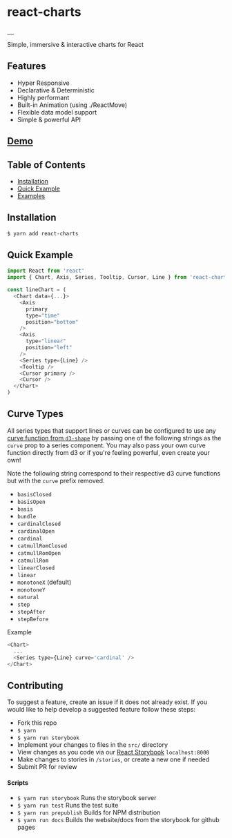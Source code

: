 # react-charts

<a href="https://travis-ci.org/react-charts/react-charts" target="\_parent">
  <img alt="" src="https://travis-ci.org/react-charts/react-charts.svg?branch=master" />
</a>
<a href="https://npmjs.com/package/react-charts" target="\_parent">
  <img alt="" src="https://img.shields.io/npm/dm/react-charts.svg" />
</a>
<a href="https://react-chat-signup.herokuapp.com/" target="\_parent">
  <img alt="" src="https://img.shields.io/badge/slack-react--chat-blue.svg" />
</a>
<a href="https://github.com/react-charts/react-charts" target="\_parent">
  <img alt="" src="https://img.shields.io/github/stars/react-charts/react-charts.svg?style=social&label=Star" />
</a>
<a href="https://twitter.com/tannerlinsley" target="\_parent">
  <img alt="" src="https://img.shields.io/twitter/follow/tannerlinsley.svg?style=social&label=Follow" />
</a>

Simple, immersive &amp; interactive charts for React

## Features

- Hyper Responsive
- Declarative & Deterministic
- Highly performant
- Built-in Animation (using ./ReactMove)
- Flexible data model support
- Simple & powerful API

## [Demo](https://react-charts.js.org/#/story/line-chart)

## Table of Contents
- [Installation](#installation)
- [Quick Example](#quick-example)
- [Examples](https://react-charts.js.org)


## Installation
```bash
$ yarn add react-charts
```

## Quick Example
```javascript
import React from 'react'
import { Chart, Axis, Series, Tooltip, Cursor, Line } from 'react-charts'

const lineChart = (
  <Chart data={...}>
    <Axis
      primary
      type="time"
      position="bottom"
    />
    <Axis
      type="linear"
      position="left"
    />
    <Series type={Line} />
    <Tooltip />
    <Cursor primary />
    <Cursor />
  </Chart>
)
```

## Curve Types
All series types that support lines or curves can be configured to use any [curve function from `d3-shape`](https://github.com/d3/d3-shape#curves) by passing one of the following strings as the `curve` prop to a series component. You may also pass your own curve function directly from d3 or if you're feeling powerful, even create your own!

Note the following string correspond to their respective d3 curve functions but with the `curve` prefix removed.
- `basisClosed`
- `basisOpen`
- `basis`
- `bundle`
- `cardinalClosed`
- `cardinalOpen`
- `cardinal`
- `catmullRomClosed`
- `catmullRomOpen`
- `catmullRom`
- `linearClosed`
- `linear`
- `monotoneX` (default)
- `monotoneY`
- `natural`
- `step`
- `stepAfter`
- `stepBefore`

Example
```javascript
<Chart>
  ...
  <Series type={Line} curve='cardinal' />
</Chart>
```

## Contributing
To suggest a feature, create an issue if it does not already exist.
If you would like to help develop a suggested feature follow these steps:

- Fork this repo
- `$ yarn`
- `$ yarn run storybook`
- Implement your changes to files in the `src/` directory
- View changes as you code via our <a href="https://github.com/storybooks/react-storybook" target="\_parent">React Storybook</a> `localhost:8000`
- Make changes to stories in `/stories`, or create a new one if needed
- Submit PR for review

#### Scripts

- `$ yarn run storybook` Runs the storybook server
- `$ yarn run test` Runs the test suite
- `$ yarn run prepublish` Builds for NPM distribution
- `$ yarn run docs` Builds the website/docs from the storybook for github pages

<!-- ## Used By

<a href='https://nozzle.io' target="\_parent">
  <img src='https://nozzle.io/img/logo-blue.png' alt='Nozzle Logo' style='width:300px;'/>
</a> -->
